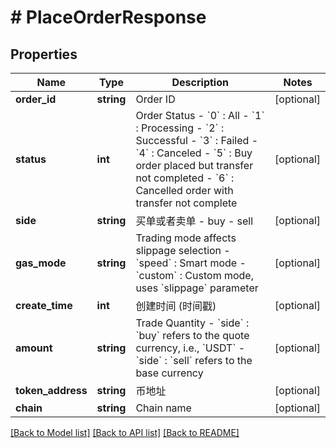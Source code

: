 # # PlaceOrderResponse

## Properties

Name | Type | Description | Notes
------------ | ------------- | ------------- | -------------
**order_id** | **string** | Order ID | [optional] 
**status** | **int** | Order Status - &#x60;0&#x60; : All - &#x60;1&#x60; : Processing - &#x60;2&#x60; : Successful - &#x60;3&#x60; : Failed - &#x60;4&#x60; : Canceled - &#x60;5&#x60; : Buy order placed but transfer not completed - &#x60;6&#x60; : Cancelled order with transfer not complete | [optional] 
**side** | **string** | 买单或者卖单 - buy - sell | [optional] 
**gas_mode** | **string** | Trading mode affects slippage selection - &#x60;speed&#x60; : Smart mode - &#x60;custom&#x60; : Custom mode, uses &#x60;slippage&#x60; parameter | [optional] 
**create_time** | **int** | 创建时间 (时间戳) | [optional] 
**amount** | **string** | Trade Quantity - &#x60;side&#x60; : &#x60;buy&#x60; refers to the quote currency, i.e., &#x60;USDT&#x60; - &#x60;side&#x60; : &#x60;sell&#x60; refers to the base currency | [optional] 
**token_address** | **string** | 币地址 | [optional] 
**chain** | **string** | Chain name | [optional] 

[[Back to Model list]](../../README.md#documentation-for-models) [[Back to API list]](../../README.md#documentation-for-api-endpoints) [[Back to README]](../../README.md)
